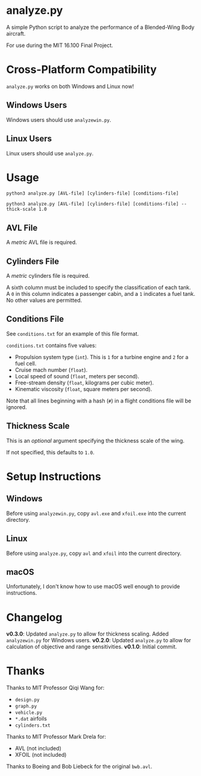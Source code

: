 # analyze.py

A simple Python script to analyze the performance of a Blended-Wing Body aircraft.

For use during the MIT 16.100 Final Project.

# Cross-Platform Compatibility

`analyze.py` works on both Windows and Linux now!

## Windows Users

Windows users should use `analyzewin.py`.

## Linux Users

Linux users should use `analyze.py`.

# Usage

```
python3 analyze.py [AVL-file] [cylinders-file] [conditions-file]
```

```
python3 analyze.py [AVL-file] [cylinders-file] [conditions-file] --thick-scale 1.0
```

## AVL File

A *metric* AVL file is required.

## Cylinders File

A *metric* cylinders file is required.

A sixth column must be included to specify the classification of each tank.
A `0` in this column indicates a passenger cabin, and a `1` indicates a fuel tank.
No other values are permitted.

## Conditions File

See `conditions.txt` for an example of this file format.

`conditions.txt` contains five values:
- Propulsion system type (`int`).  This is `1` for a turbine engine and `2` for a fuel cell.
- Cruise mach number (`float`).
- Local speed of sound (`float`, meters per second).
- Free-stream density (`float`, kilograms per cubic meter).
- Kinematic viscosity (`float`, square meters per second).

Note that all lines beginning with a hash (`#`) in a flight conditions file will be ignored. 

## Thickness Scale

This is an *optional* argument specifying the thickness scale of the wing.

If not specified, this defaults to `1.0`.

# Setup Instructions

## Windows

Before using `analyzewin.py`, copy `avl.exe` and `xfoil.exe` into the current directory.

## Linux

Before using `analyze.py`, copy `avl` and `xfoil` into the current directory.

## macOS

Unfortunately, I don't know how to use macOS well enough to provide instructions.

# Changelog

**v0.3.0**: Updated `analyze.py` to allow for thickness scaling.  Added `analyzewin.py` for Windows users.
**v0.2.0**: Updated `analyze.py` to allow for calculation of objective and range sensitivities.
**v0.1.0**: Initial commit.

# Thanks

Thanks to MIT Professor Qiqi Wang for:
- `design.py`
- `graph.py`
- `vehicle.py`
- `*.dat` airfoils
- `cylinders.txt`

Thanks to MIT Professor Mark Drela for:
- AVL (not included)
- XFOIL (not included)

Thanks to Boeing and Bob Liebeck for the original `bwb.avl`.